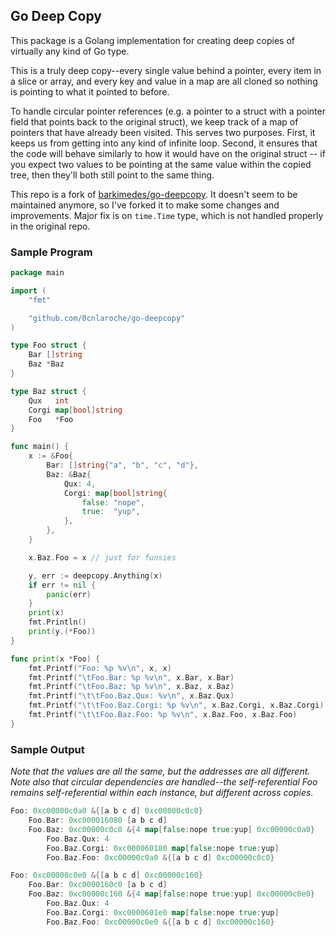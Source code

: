 ## Go Deep Copy

This package is a Golang implementation for creating deep copies of virtually any kind of Go type.

This is a truly deep copy--every single value behind a pointer, every item in a slice or array, and every key and value in a map are all cloned so nothing is pointing to what it pointed to before.

To handle circular pointer references (e.g. a pointer to a struct with a pointer field that points back to the original struct), we keep track of a map of pointers that have already been visited. This serves two purposes. First, it keeps us from getting into any kind of infinite loop. Second, it ensures that the code will behave similarly to how it would have on the original struct -- if you expect two values to be pointing at the same value within the copied tree, then they'll both still point to the same thing.

This repo is a fork of [barkimedes/go-deepcopy](https://github.com/barkimedes/go-deepcopy). It doesn't seem to be maintained anymore, so I've forked it to make some changes and improvements. Major fix is on `time.Time` type, which is not handled properly in the original repo.

### Sample Program

```go
package main

import (
	"fmt"

	"github.com/0cnlaroche/go-deepcopy"
)

type Foo struct {
	Bar []string
	Baz *Baz
}

type Baz struct {
	Qux   int
	Corgi map[bool]string
	Foo   *Foo
}

func main() {
	x := &Foo{
		Bar: []string{"a", "b", "c", "d"},
		Baz: &Baz{
			Qux: 4,
			Corgi: map[bool]string{
				false: "nope",
				true:  "yup",
			},
		},
	}

	x.Baz.Foo = x // just for funsies

	y, err := deepcopy.Anything(x)
	if err != nil {
		panic(err)
	}
	print(x)
	fmt.Println()
	print(y.(*Foo))
}

func print(x *Foo) {
	fmt.Printf("Foo: %p %v\n", x, x)
	fmt.Printf("\tFoo.Bar: %p %v\n", x.Bar, x.Bar)
	fmt.Printf("\tFoo.Baz: %p %v\n", x.Baz, x.Baz)
	fmt.Printf("\t\tFoo.Baz.Qux: %v\n", x.Baz.Qux)
	fmt.Printf("\t\tFoo.Baz.Corgi: %p %v\n", x.Baz.Corgi, x.Baz.Corgi)
	fmt.Printf("\t\tFoo.Baz.Foo: %p %v\n", x.Baz.Foo, x.Baz.Foo)
}
```

### Sample Output

_Note that the values are all the same, but the addresses are all different.
Note also that circular dependencies are handled--the self-referential Foo remains self-referential within each instance, but different across copies._

```go
Foo: 0xc00000c0a0 &{[a b c d] 0xc00000c0c0}
	Foo.Bar: 0xc000016080 [a b c d]
	Foo.Baz: 0xc00000c0c0 &{4 map[false:nope true:yup] 0xc00000c0a0}
		Foo.Baz.Qux: 4
		Foo.Baz.Corgi: 0xc000060180 map[false:nope true:yup]
		Foo.Baz.Foo: 0xc00000c0a0 &{[a b c d] 0xc00000c0c0}

Foo: 0xc00000c0e0 &{[a b c d] 0xc00000c160}
	Foo.Bar: 0xc0000160c0 [a b c d]
	Foo.Baz: 0xc00000c160 &{4 map[false:nope true:yup] 0xc00000c0e0}
		Foo.Baz.Qux: 4
		Foo.Baz.Corgi: 0xc0000601e0 map[false:nope true:yup]
		Foo.Baz.Foo: 0xc00000c0e0 &{[a b c d] 0xc00000c160}
```
